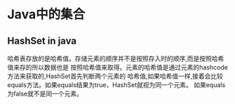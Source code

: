 # Java中的集合
HashSet in java
------
哈希表存放的是哈希值。存储元素的顺序并不是按照存入时的顺序,而是按照哈希值来存的所以数据也是
按照哈希值来取得。元素的哈希值是通过元素的hashcode方法来获取的,HashSet首先判断两个元素的
哈希值,如果哈希值一样,接着会比较equals方法。如果equals结果为true，HashSet就视为同一个元素。
如果equals为false就不是同一个元素。